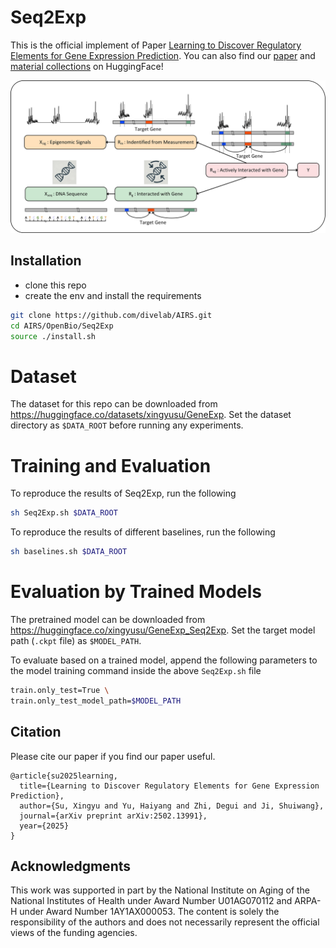# Seq2Exp

This is the official implement of Paper [Learning to Discover Regulatory Elements for Gene Expression Prediction](https://arxiv.org/abs/2502.13991). You can also find our [paper](https://huggingface.co/papers/2502.13991) and [material collections](https://huggingface.co/collections/xingyusu/seq2exp-67daf57c1cfc53d3a4642d44) on HuggingFace!

![causal_figure](images/causal_figure.jpg)

## Installation

- clone this repo
- create the env and install the requirements
  
```bash
git clone https://github.com/divelab/AIRS.git
cd AIRS/OpenBio/Seq2Exp
source ./install.sh
```

# Dataset

The dataset for this repo can be downloaded from https://huggingface.co/datasets/xingyusu/GeneExp. 
Set the dataset directory as `$DATA_ROOT` before running any experiments.

# Training and Evaluation

To reproduce the results of Seq2Exp, run the following
```bash
sh Seq2Exp.sh $DATA_ROOT
```

To reproduce the results of different baselines, run the following
```bash
sh baselines.sh $DATA_ROOT
```

# Evaluation by Trained Models

The pretrained model can be downloaded from https://huggingface.co/xingyusu/GeneExp_Seq2Exp. 
Set the target model path (`.ckpt` file) as `$MODEL_PATH`.

To evaluate based on a trained model, append the following parameters to the model training command inside the above `Seq2Exp.sh` file
```bash
train.only_test=True \
train.only_test_model_path=$MODEL_PATH
```

## Citation


Please cite our paper if you find our paper useful.

```
@article{su2025learning,
  title={Learning to Discover Regulatory Elements for Gene Expression Prediction},
  author={Su, Xingyu and Yu, Haiyang and Zhi, Degui and Ji, Shuiwang},
  journal={arXiv preprint arXiv:2502.13991},
  year={2025}
}
```

## Acknowledgments

This work was supported in part by the National Institute on Aging of the National Institutes of Health under Award Number U01AG070112 and ARPA-H under Award Number 1AY1AX000053. The content is solely the responsibility of the authors and does not necessarily represent the official views of the funding agencies.
